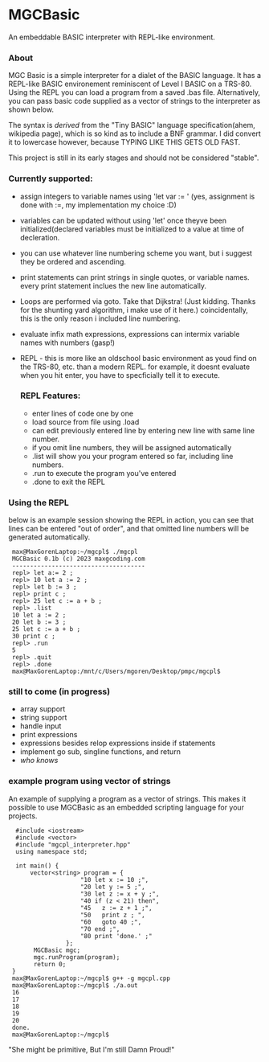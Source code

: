 # MGCBasic
An embeddable BASIC interpreter with REPL-like environment.

### About
MGC Basic is a simple interpreter for a dialet of the BASIC language. It has a REPL-like BASIC environement reminiscent of Level I BASIC on a TRS-80.
Using the REPL you can load a program from a saved .bas file. Alternatively, you can pass basic code supplied as a vector of strings to the interpreter as shown below.

The syntax is *derived* from the "Tiny BASIC" language specification(ahem, wikipedia page), which is so kind as to include a BNF grammar.
I did convert it to lowercase however, because TYPING LIKE THIS GETS OLD FAST.

This project is still in its early stages and should not be considered "stable".

### Currently supported:
  - assign integers to variable names using 'let var := <number>' (yes, assignment is done with :=, my implementation my choice :D)
  - variables can be updated without using 'let' once theyve been initialized(declared variables must be initialized to a value at time of decleration.
  - you can use whatever line numbering scheme you want, but i suggest they be ordered and ascending.
  - print statements can print strings in single quotes, or variable names. every print statement inclues the new line automatically.
  - Loops are performed via goto. Take that Dijkstra! (Just kidding. Thanks for the shunting yard algorithm, i make use of it here.) coincidentally, this is the only reason i included line numbering.
  - evaluate infix math expressions, expressions can intermix variable names with numbers (gasp!)
  - REPL - this is more like an oldschool basic environment as youd find on the TRS-80, etc. than a modern REPL. for example, it doesnt evaluate when you hit enter, you have to specficially tell it to execute.
  
    ### REPL Features:
    - enter lines of code one by one
    - load source from file using .load <filename>
    - can edit previously entered line by entering new line with same line number.
    - if you omit line numbers, they will be assigned automatically
    - .list will show you your program entered so far, including line numbers.
    - .run to execute the program you've entered
    - .done to exit the REPL
    
 ### Using the REPL
 below is an example session showing the REPL in action, you can see that lines can be entered "out of order", and that
 omitted line numbers will be generated automatically.
     
     max@MaxGorenLaptop:~/mgcpl$ ./mgcpl
     MGCBasic 0.1b (c) 2023 maxgcoding.com
     -------------------------------------
     repl> let a:= 2 ;
     repl> 10 let a := 2 ;        
     repl> let b := 3 ;
     repl> print c ;
     repl> 25 let c := a + b ;
     repl> .list
     10 let a := 2 ;
     20 let b := 3 ;
     25 let c := a + b ;
     30 print c ;
     repl> .run
     5
     repl> .quit
     repl> .done
     max@MaxGorenLaptop:/mnt/c/Users/mgoren/Desktop/pmpc/mgcpl$

### still to come (in progress)
   - array support
   - string support
   - handle input
   - print expressions
   - expressions besides relop expressions inside if statements
   - implement go sub, singline functions, and return
   - *who knows*
  
### example program using vector of strings
An example of supplying a program as a vector of strings. This makes it possible to use
MGCBasic as an embedded scripting language for your projects.
      
      #include <iostream>
      #include <vector>
      #include "mgcpl_interpreter.hpp"
      using namespace std;

      int main() {
          vector<string> program = {
                        "10 let x := 10 ;",
                        "20 let y := 5 ;",
                        "30 let z := x + y ;",
                        "40 if (z < 21) then",
                        "45   z := z + 1 ;",
                        "50   print z ; ",
                        "60   goto 40 ;",
                        "70 end ;",
                        "80 print 'done.' ;"
                    };
           MGCBasic mgc;
           mgc.runProgram(program);
           return 0;
     }
     max@MaxGorenLaptop:~/mgcpl$ g++ -g mgcpl.cpp
     max@MaxGorenLaptop:~/mgcpl$ ./a.out
     16 
     17 
     18 
     19 
     20 
     done.
     max@MaxGorenLaptop:~/mgcpl$


"She might be primitive, But I'm still Damn Proud!"
